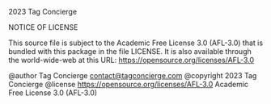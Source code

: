 2023 Tag Concierge

NOTICE OF LICENSE

This source file is subject to the Academic Free License 3.0 (AFL-3.0)
that is bundled with this package in the file LICENSE.
It is also available through the world-wide-web at this URL:
https://opensource.org/licenses/AFL-3.0

@author    Tag Concierge <contact@tagconcierge.com>
@copyright 2023 Tag Concierge
@license   https://opensource.org/licenses/AFL-3.0 Academic Free License 3.0 (AFL-3.0)
